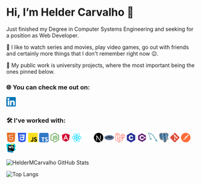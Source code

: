 # Hi, I’m Helder Carvalho 👋

Just finished my Degree in Computer Systems Engineering and seeking for a position as Web Developer.

👀 I like to watch series and movies, play video games, go out with friends and certainly more things that I don't
remember right now 😉.

💼 My public work is university projects, where the most important being the ones pinned below.

### 🌐 You can check me out on:

[<img src="./imgs/linkedin.svg" alt="linkedin" width="25" height="25"/>][linkedin]

### 🛠 I've worked with:

[<img src="./imgs/html.svg" alt="html" width="25" height="25"/>][github]
[<img src="./imgs/css3.svg" alt="css3" width="25" height="25"/>][github]
[<img src="./imgs/javascript.svg" alt="javascript" width="25" height="25"/>][github]
[<img src="./imgs/typescript.svg" alt="typescript" width="25" height="25"/>](https://www.typescriptlang.org/)
[<img src="./imgs/nodejs.svg" alt="nodejs" width="25" height="25"/>](https://nodejs.org/en/)
[<img src="./imgs/angular.svg" alt="angular" width="25" height="25"/>](https://angular.io/)
[<img src="./imgs/react.svg" alt="react" width="25" height="25"/>](https://reactjs.org/)
[<img src="./imgs/nextjs-light.svg" alt="nextjs" width="25" height="25"/>](https://nextjs.org/#gh-dark-mode-only)
[<img src="./imgs/nextjs-dark.svg" alt="nextjs" width="25" height="25"/>](https://nextjs.org/#gh-light-mode-only)
[<img src="./imgs/php.svg" alt="php" width="25" height="25"/>](https://www.php.net/)
[<img src="./imgs/laravel.svg" alt="laravel" width="25" height="25"/>](https://laravel.com/)
[<img src="./imgs/c.svg" alt="c" width="25" height="25"/>][github]
[<img src="./imgs/csharp2.svg" alt="csharp" width="25" height="25"/>][github]
[<img src="./imgs/mysql.svg" alt="mysql" width="25" height="25"/>](https://www.mysql.com/)
[<img src="./imgs/postgresql.svg" alt="postgresql" width="25" height="25"/>](https://www.postgresql.org/)
[<img src="./imgs/git.svg" alt="git" width="25" height="25"/>](https://git-scm.com/)
[<img src="./imgs/postman.svg" alt="postman" width="25" height="25"/>](https://www.postman.com/)
[<img src="./imgs/webstorm.svg" alt="webstorm" width="25" height="25"/>](https://www.jetbrains.com/webstorm/)

![HelderMCarvalho GitHub Stats](https://github-readme-stats.vercel.app/api?username=HelderMCarvalho&custom_title=My%20GitHub%20stats&count_private=true&show_icons=true&theme=github_dark&hide=prs,issues,contribs#gh-dark-mode-only)

![Top Langs](https://github-readme-stats.vercel.app/api/top-langs/?username=HelderMCarvalho&theme=github_dark&layout=compact&custom_title=My%20GitHub%20code&exclude_repo=Video-Processing&langs_count=10#gh-dark-mode-only)

[github]: https://github.com/HelderMCarvalho

[linkedin]: https://www.linkedin.com/in/heldermcarvalho

